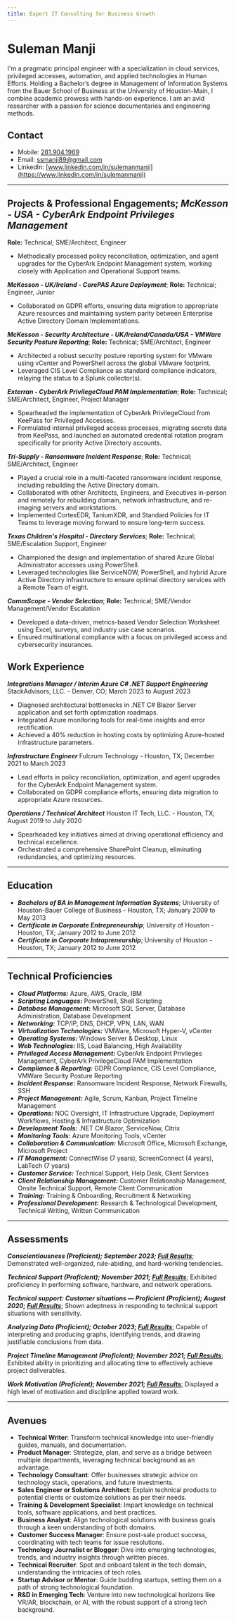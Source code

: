 ```yaml
---
title: Expert IT Consulting for Business Growth
---
```


# Suleman Manji
I'm a pragmatic principal engineer with a specialization in cloud services, privileged accesses, automation, and applied technologies in Human Efforts. Holding a Bachelor’s degree in Management of Information Systems from the Bauer School of Business at the University of Houston-Main, I combine academic prowess with hands-on experience. I am an avid researcher with a passion for science documentaries and engineering methods.

## Contact
- Mobile: [281.904.1969](281.904.1969)
- Email: [ssmanji89@gmail.com](mailto:ssmanji89@gmail.com)
- LinkedIn: [www.linkedin.com/in/sulemanmanji](https://www.linkedin.com/in/sulemanmanji)

---
## Projects & Professional Engagements; ***McKesson - USA - CyberArk Endpoint Privileges Management***
**Role:** Technical; SME/Architect, Engineer  
- Methodically processed policy reconciliation, optimization, and agent upgrades for the CyberArk Endpoint Management system, working closely with Application and Operational Support teams.

***McKesson - UK/Ireland - CorePAS Azure Deployment***; **Role:** Technical; Engineer, Junior  
- Collaborated on GDPR efforts, ensuring data migration to appropriate Azure resources and maintaining system parity between Enterprise Active Directory Domain Implementations.

***McKesson - Security Architecture - UK/Ireland/Canada/USA - VMWare Security Posture Reporting***; **Role:** Technical; SME/Architect, Engineer  
- Architected a robust security posture reporting system for VMware using vCenter and PowerShell across the global VMware footprint.
- Leveraged CIS Level Compliance as standard compliance indicators, relaying the status to a Splunk collector(s).

***Exterran - CyberArk PrivilegeCloud PAM Implementation***; **Role:** Technical; SME/Architect, Engineer, Project Manager  
- Spearheaded the implementation of CyberArk PrivilegeCloud from KeePass for Privileged Accesses.
- Formulated internal privileged access processes, migrating secrets data from KeePass, and launched an automated credential rotation program specifically for priority Active Directory accounts.

***Tri-Supply - Ransomware Incident Response***; **Role:** Technical; SME/Architect, Engineer  
- Played a crucial role in a multi-faceted ransomware incident response, including rebuilding the Active Directory domain.
- Collaborated with other Architects, Engineers, and Executives in-person and remotely for rebuilding domain, network infrastructure, and re-imaging servers and workstations.
- Implemented CortexEDR, TaniumXDR, and Standard Policies for IT Teams to leverage moving forward to ensure long-term success.

***Texas Children's Hospital - Directory Services***; **Role:** Technical; SME/Escalation Support, Engineer  
- Championed the design and implementation of shared Azure Global Administrator accesses using PowerShell.
- Leveraged technologies like ServiceNOW, PowerShell, and hybrid Azure Active Directory infrastructure to ensure optimal directory services with a Remote Team of eight.

***CommScope - Vendor Selection***; **Role:** Technical; SME/Vendor Management/Vendor Escalation  
- Developed a data-driven, metrics-based Vendor Selection Worksheet using Excel, surveys, and industry use case scenarios.
- Ensured multinational compliance with a focus on privileged access and cybersecurity insurances.

## Work Experience
***Integrations Manager / Interim Azure C# .NET Support Engineering***
StackAdvisors, LLC. - Denver, CO; March 2023 to August 2023
- Diagnosed architectural bottlenecks in .NET C# Blazor Server application and set forth optimization roadmaps.
- Integrated Azure monitoring tools for real-time insights and error rectification.
- Achieved a 40% reduction in hosting costs by optimizing Azure-hosted infrastructure parameters.

***Infrastructure Engineer***
Fulcrum Technology - Houston, TX; December 2021 to March 2023
- Lead efforts in policy reconciliation, optimization, and agent upgrades for the CyberArk Endpoint Management system.
- Collaborated on GDPR compliance efforts, ensuring data migration to appropriate Azure resources.

***Operations / Technical Architect***
Houston IT Tech, LLC. - Houston, TX; August 2019 to July 2020
- Spearheaded key initiatives aimed at driving operational efficiency and technical excellence.
- Orchestrated a comprehensive SharePoint Cleanup, eliminating redundancies, and optimizing resources.

---
## Education
- ***Bachelors of BA in Management Information Systems***; University of Houston-Bauer College of Business - Houston, TX; January 2009 to May 2013
- ***Certificate in Corporate Entrepreneurship***; University of Houston - Houston, TX; January 2012 to June 2012
- ***Certificate in Corporate Intrapreneurship***; University of Houston - Houston, TX; January 2012 to June 2012

---
## Technical Proficiencies 
- ***Cloud Platforms:*** Azure, AWS, Oracle, IBM
- ***Scripting Languages:*** PowerShell, Shell Scripting
- ***Database Management:*** Microsoft SQL Server, Database Administration, Database Development
- ***Networking:*** TCP/IP, DNS, DHCP, VPN, LAN, WAN
- ***Virtualization Technologies:*** VMWare, Microsoft Hyper-V, vCenter
- ***Operating Systems:*** Windows Server & Desktop, Linux
- ***Web Technologies:*** IIS, Load Balancing, High Availability
- ***Privileged Access Management:*** CyberArk Endpoint Privileges Management, CyberArk PrivilegeCloud PAM Implementation
- ***Compliance & Reporting:*** GDPR Compliance, CIS Level Compliance, VMWare Security Posture Reporting
- ***Incident Response:*** Ransomware Incident Response, Network Firewalls, SSH
- ***Project Management:*** Agile, Scrum, Kanban, Project Timeline Management
- ***Operations:*** NOC Oversight, IT Infrastructure Upgrade, Deployment Workflows, Hosting & Infrastructure Optimization
- ***Development Tools:*** .NET C# Blazor, ServiceNow, Citrix
- ***Monitoring Tools:*** Azure Monitoring Tools, vCenter
- ***Collaboration & Communication:*** Microsoft Office, Microsoft Exchange, Microsoft Project
- ***IT Management:*** ConnectWise (7 years), ScreenConnect (4 years), LabTech (7 years)
- ***Customer Service:*** Technical Support, Help Desk, Client Services
- ***Client Relationship Management:*** Customer Relationship Management, Onsite Technical Support, Remote Client Communication
- ***Training:*** Training & Onboarding, Recruitment & Networking
- ***Professional Development:*** Research & Technological Development, Technical Writing, Written Communication

---
## Assessments
***Conscientiousness (Proficient); September 2023; [Full Results](https://share.indeedassessments.com/attempts/b4a24f57368b55ea4d38da8e75007871eed53dc074545cb7)***; Demonstrated well-organized, rule-abiding, and hard-working tendencies.
  
***Technical Support (Proficient); November 2021; [Full Results](https://share.indeedassessments.com/attempts/5611fa33d2af7f3cac06a66e93bcc1efeed53dc074545cb7)***; Exhibited proficiency in performing software, hardware, and network operations.
  
***Technical support: Customer situations — Proficient (Proficient); August 2020; [Full Results](https://share.indeedassessments.com/attempts/07b4e7e62e91b93ea1f7d9cad8fa05d0eed53dc074545cb7)***; Shown adeptness in responding to technical support situations with sensitivity.
  
***Analyzing Data (Proficient); October 2023; [Full Results](https://share.indeedassessments.com/attempts/37868e532570a885784ff74262097ea8eed53dc074545cb7)***; Capable of interpreting and producing graphs, identifying trends, and drawing justifiable conclusions from data.
  
***Project Timeline Management (Proficient); November 2021; [Full Results](https://share.indeedassessments.com/attempts/ad06e39524d862ffa8083c362fd84210eed53dc074545cb7)***; Exhibited ability in prioritizing and allocating time to effectively achieve project deliverables.
  
***Work Motivation (Proficient); November 2021; [Full Results](https://share.indeedassessments.com/attempts/d5115f7fc85e02b340a34748799d8c29eed53dc074545cb7)***; Displayed a high level of motivation and discipline applied toward work.

---
## Avenues
- **Technical Writer**: Transform technical knowledge into user-friendly guides, manuals, and documentation.
- **Product Manager**: Strategize, plan, and serve as a bridge between multiple departments, leveraging technical background as an advantage.
- **Technology Consultant**: Offer businesses strategic advice on technology stack, operations, and future investments.
- **Sales Engineer or Solutions Architect**: Explain technical products to potential clients or customize solutions as per their needs.
- **Training & Development Specialist**: Impart knowledge on technical tools, software applications, and best practices.
- **Business Analyst**: Align technological solutions with business goals through a keen understanding of both domains.
- **Customer Success Manager**: Ensure post-sale product success, coordinating with tech teams for issue resolutions.
- **Technology Journalist or Blogger**: Dive into emerging technologies, trends, and industry insights through written pieces.
- **Technical Recruiter**: Spot and onboard talent in the tech domain, understanding the intricacies of tech roles.
- **Startup Advisor or Mentor**: Guide budding startups, setting them on a path of strong technological foundation.
- **R&D in Emerging Tech**: Venture into new technological horizons like VR/AR, blockchain, or AI, with the robust support of a strong tech background.
